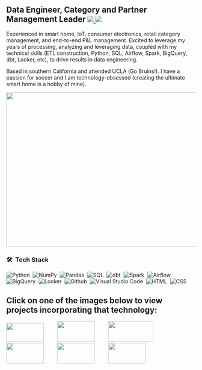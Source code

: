 <h2>
  Data Engineer, Category and Partner Management Leader 
	<a href="https://www.linkedin.com/in/rubengiosa/">
		<img src="https://img.shields.io/badge/LinkedIn-0077B5?style=for-the-badge&logo=linkedin&logoColor=white" />
	</a>
	<a href="mailto:rubenalexgiosa@gmail.com">
		<img src="https://img.shields.io/badge/Gmail-D14836?style=for-the-badge&logo=gmail&logoColor=white" />
	</a>
</h2>

Experienced in smart home, IoT, consumer electronics, retail category management, and end-to-end P&L management. Excited to leverage my years of processing, analyzing and leveraging data, coupled with my technical skills (ETL construction, Python, SQL, Airflow, Spark, BigQuery, dbt, Looker, etc), to drive results in data engineering.

Based in southern California and attended UCLA (Go Bruins!). I have a passion for soccer and I am technology-obsessed (creating the ultimate smart home is a hobby of mine).

<img src='https://user-images.githubusercontent.com/115185983/220984474-24fdd0ae-488d-4583-9d53-160048ee09bd.png' width='850' height='410'>

### 🛠 &nbsp;Tech Stack
![Python](https://img.shields.io/badge/-Python-05122A?style=flat&logo=python)&nbsp;
![NumPy](https://img.shields.io/badge/numpy%20-%23013243.svg?&style=flat&logo=numpy&logoColor=white)&nbsp;
![Pandas](https://img.shields.io/badge/pandas%20-%23150458.svg?&style=flat&logo=pandas&logoColor=white)&nbsp;
![SQL](https://img.shields.io/badge/-MySQL-05122A?style=flat&logo=mysql)&nbsp;
![dbt](https://img.shields.io/badge/-dbt-05122A?style=flat&logo=dbt)&nbsp; 
![Spark](https://img.shields.io/badge/-ApacheSpark-05122A?style=flat&logo=apachespark)&nbsp; 
![Airflow](https://img.shields.io/badge/-ApacheAirflow-05122A?style=flat&logo=apacheairflow)&nbsp; \
![BigQuery](https://img.shields.io/badge/-BigQuery-05122A?style=flat&logo=bigquery)&nbsp; 
![Looker](https://img.shields.io/badge/-Looker-05122A?style=flat&logo=looker)&nbsp; 
![Github](https://img.shields.io/badge/-Github-05122A?style=flat&logo=github)&nbsp;
![Visual Studio Code](https://img.shields.io/badge/-Visual%20Studio%20Code-05122A?style=flat&logo=visual-studio-code&logoColor=007ACC)&nbsp;
![HTML](https://img.shields.io/badge/-HTML-05122A?style=flat&logo=html5)&nbsp;
![CSS](https://img.shields.io/badge/-CSS-05122A?style=flat&logo=css3)&nbsp;

## Click on one of the images below to view projects incorporating that technology:

[<img src='https://img.shields.io/badge/-Python-05122A?style=flat&logo=python' width='100' height='50'>](https://github.com/rgiosa10/Emissions-by-Country.git) &nbsp; &nbsp; &nbsp; &nbsp; [<img src='https://img.shields.io/badge/-dbt-05122A?style=flat&logo=dbt' width='100' height='55'>](https://github.com/rgiosa10/dbt-indpnt-proj.git) &nbsp; &nbsp; &nbsp; &nbsp; [<img src='https://img.shields.io/badge/-ApacheAirflow-05122A?style=flat&logo=apacheairflow' width='120' height='55'>](https://github.com/rgiosa10/team-week3.git) &nbsp; &nbsp; &nbsp; &nbsp; [<img src='https://img.shields.io/badge/-MySQL-05122A?style=flat&logo=mysql' width='100' height='55'>](https://github.com/rgiosa10/Emissions-by-Country.git) &nbsp; &nbsp; &nbsp; &nbsp; [<img src='https://img.shields.io/badge/-BigQuery-05122A?style=flat&logo=bigquery' width='100' height='55'>](https://github.com/rgiosa10/team-week3.git) &nbsp; &nbsp; &nbsp; &nbsp; [<img src='https://img.shields.io/badge/-Looker-05122A?style=flat&logo=looker' width='100' height='55'>](https://github.com/rgiosa10/Emissions-by-Country.git)




